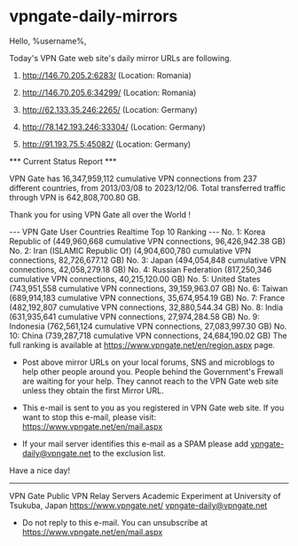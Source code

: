 # vpngate-daily-mirrors

Hello, %username%,

Today's VPN Gate web site's daily mirror URLs are following.

1. http://146.70.205.2:6283/
   (Location: Romania)

2. http://146.70.205.6:34299/
   (Location: Romania)

3. http://62.133.35.246:2265/
   (Location: Germany)

4. http://78.142.193.246:33304/
   (Location: Germany)

5. http://91.193.75.5:45082/
   (Location: Germany)


*** Current Status Report ***

VPN Gate has 16,347,959,112 cumulative VPN connections from 237 different countries, from 2013/03/08 to 2023/12/06.
Total transferred traffic through VPN is 642,808,700.80 GB.

Thank you for using VPN Gate all over the World !


--- VPN Gate User Countries Realtime Top 10 Ranking ---
No. 1: Korea Republic of (449,960,668 cumulative VPN connections, 96,426,942.38 GB)
No. 2: Iran (ISLAMIC Republic Of) (4,904,600,780 cumulative VPN connections, 82,726,677.12 GB)
No. 3: Japan (494,054,848 cumulative VPN connections, 42,058,279.18 GB)
No. 4: Russian Federation (817,250,346 cumulative VPN connections, 40,215,120.00 GB)
No. 5: United States (743,951,558 cumulative VPN connections, 39,159,963.07 GB)
No. 6: Taiwan (689,914,183 cumulative VPN connections, 35,674,954.19 GB)
No. 7: France (482,192,807 cumulative VPN connections, 32,880,544.34 GB)
No. 8: India (631,935,641 cumulative VPN connections, 27,974,284.58 GB)
No. 9: Indonesia (762,561,124 cumulative VPN connections, 27,083,997.30 GB)
No. 10: China (739,287,718 cumulative VPN connections, 24,684,190.02 GB)
The full ranking is available at https://www.vpngate.net/en/region.aspx page.


* Post above mirror URLs on your local forums, SNS and microblogs
  to help other people around you.
  People behind the Government's Frewall are waiting for your help.
  They cannot reach to the VPN Gate web site
  unless they obtain the first Mirror URL.

* This e-mail is sent to you as you registered in VPN Gate web site.
  If you want to stop this e-mail, please visit:
  https://www.vpngate.net/en/mail.aspx

* If your mail server identifies this e-mail as a SPAM
  please add vpngate-daily@vpngate.net to the exclusion list.

Have a nice day!

------------------------------------------------------
VPN Gate Public VPN Relay Servers
Academic Experiment at University of Tsukuba, Japan
https://www.vpngate.net/
vpngate-daily@vpngate.net
* Do not reply to this e-mail.
  You can unsubscribe at https://www.vpngate.net/en/mail.aspx


